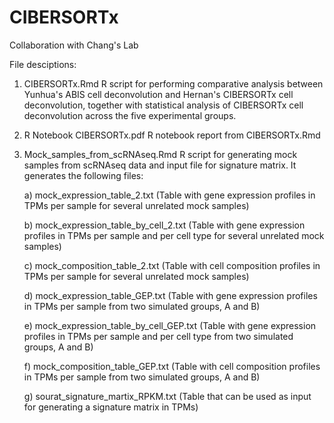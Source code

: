 # CIBERSORTx
Collaboration with Chang's Lab

File desciptions:

1) CIBERSORTx.Rmd
  R script for performing comparative analysis between Yunhua's ABIS cell deconvolution and Hernan's CIBERSORTx cell deconvolution, together with statistical analysis of CIBERSORTx cell deconvolution across the five experimental groups. 

2) R Notebook CIBERSORTx.pdf
  R notebook report from CIBERSORTx.Rmd
  
3) Mock_samples_from_scRNAseq.Rmd
  R script for generating mock samples from scRNAseq data and input file for signature matrix. It generates the following files:
  
    a) mock_expression_table_2.txt (Table with gene expression profiles in TPMs per sample for several unrelated mock samples)
    
    b) mock_expression_table_by_cell_2.txt (Table with gene expression profiles in TPMs per sample and per cell type for several unrelated mock samples)
    
    c) mock_composition_table_2.txt (Table with cell composition profiles in TPMs per sample for several unrelated mock samples)
    
    d) mock_expression_table_GEP.txt (Table with gene expression profiles in TPMs per sample from two simulated groups, A and B)
    
    e) mock_expression_table_by_cell_GEP.txt (Table with gene expression profiles in TPMs per sample and per cell type from two simulated groups, A and B)
    
    f) mock_composition_table_GEP.txt (Table with cell composition profiles in TPMs per sample from two simulated groups, A and B)
    
    g) sourat_signature_martix_RPKM.txt (Table that can be used as input for generating a signature matrix in TPMs)
